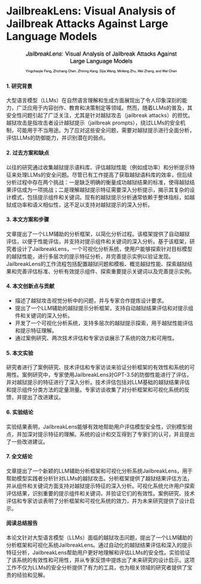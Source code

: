 # JailbreakLens: Visual Analysis of Jailbreak Attacks Against Large Language Models

<figure><img src="../.gitbook/assets/image (2) (1) (1) (1) (1) (1) (1) (1) (1) (1) (1) (1) (1) (1) (1) (1) (1).png" alt=""><figcaption></figcaption></figure>



#### 1. 研究背景

大型语言模型（LLMs）在自然语言理解和生成方面展现出了令人印象深刻的能力，广泛应用于内容创作、教育和决策制定等领域。然而，随着LLMs的普及，其安全性问题引起了广泛关注，尤其是针对越狱攻击（jailbreak attacks）的担忧。越狱攻击是指攻击者设计越狱提示（jailbreak prompts），绕过LLMs的安全机制，可能用于不当用途。为了应对这些安全问题，需要对越狱提示进行全面分析，评估LLMs的防御能力，并识别潜在的弱点。

#### 2. 过去方案和缺点

以往的研究通过收集越狱提示语料库、评估越狱性能（例如成功率）和分析提示特征来处理LLMs的安全问题。尽管已有工作提高了获取越狱语料库的效率，但后续分析过程中存在两个挑战：一是缺乏明确的衡量成功越狱结果的标准，使得越狱结果评估成为一项挑战；二是理解越狱提示特征需要深入分析提示，揭示其复杂的设计模式，包括提示组件和关键词。现有的越狱提示分析通常依赖于整体指标，如越狱成功率和语义相似性，这不足以支持对越狱提示的深入分析。

#### 3. 本文方案和步骤

文章提出了一个LLM辅助的分析框架，以简化分析过程。该框架提供了自动越狱评估，以便于性能评估，并支持对提示组件和关键词的深入分析。基于该框架，研究者设计了JailbreakLens，一个可视化分析系统，使用户能够探索针对目标模型的越狱性能，进行多层次的提示特征分析，并完善提示实例以验证发现。JailbreakLens的工作流程包括配置越狱问题和模板、概览越狱性能、探索越狱结果和完善评估标准、分析有效提示组件、探索重要提示关键词以及完善提示实例。

#### 4. 本文创新点与贡献

* 描述了越狱攻击视觉分析中的问题，并与专家合作提炼设计要求。
* 提出了一个LLM辅助的越狱提示分析框架，支持自动越狱结果评估和对提示组件和关键词的深入分析。
* 开发了一个可视化分析系统，支持多层次的越狱提示探索，用于越狱性能评估和提示特征理解。
* 通过案例研究、两次技术评估和专家访谈展示了系统的效力和可用性。

#### 5. 本文实验

研究者进行了案例研究、技术评估和专家访谈来验证分析框架的有效性和系统的可用性。案例研究中，专家使用JailbreakLens对GPT-3.5的防御性能进行了评估，并对越狱提示的特征进行了深入分析。技术评估包括对LLM基础的越狱结果评估和提示组件分类方法的定量测量。专家访谈收集了对分析框架和可视化系统的反馈，并提出了改进建议。

#### 6. 实验结论

实验结果表明，JailbreakLens能够有效地帮助用户评估模型安全性，识别模型弱点，并加深对提示特征的理解。系统的设计和交互得到了专家们的认可，并且提出了一些改进建议。

#### 7. 全文结论

文章提出了一个新颖的LLM辅助分析框架和可视化分析系统JailbreakLens，用于帮助模型实践者分析针对LLMs的越狱攻击。分析框架提供了越狱结果评估方法，并从组件和关键词方面支持对越狱提示特征的深入分析。可视化系统允许用户探索评估结果，识别重要的提示组件和关键词，并验证它们的有效性。案例研究、技术评估和专家访谈表明了分析框架和可视化系统的效力，并为未来研究提供了设计启示。

#### 阅读总结报告

本论文针对大型语言模型（LLMs）面临的越狱攻击问题，提出了一个LLM辅助的分析框架和可视化系统JailbreakLens。通过自动化的越狱结果评估和深入的提示特征分析，JailbreakLens帮助用户更好地理解和评估LLMs的安全性。实验验证了该系统的有效性和可用性，并从专家反馈中提炼出了未来研究的设计启示。这项工作不仅为LLMs的安全分析提供了有力的工具，也为相关领域的研究者提供了宝贵的经验和见解。
